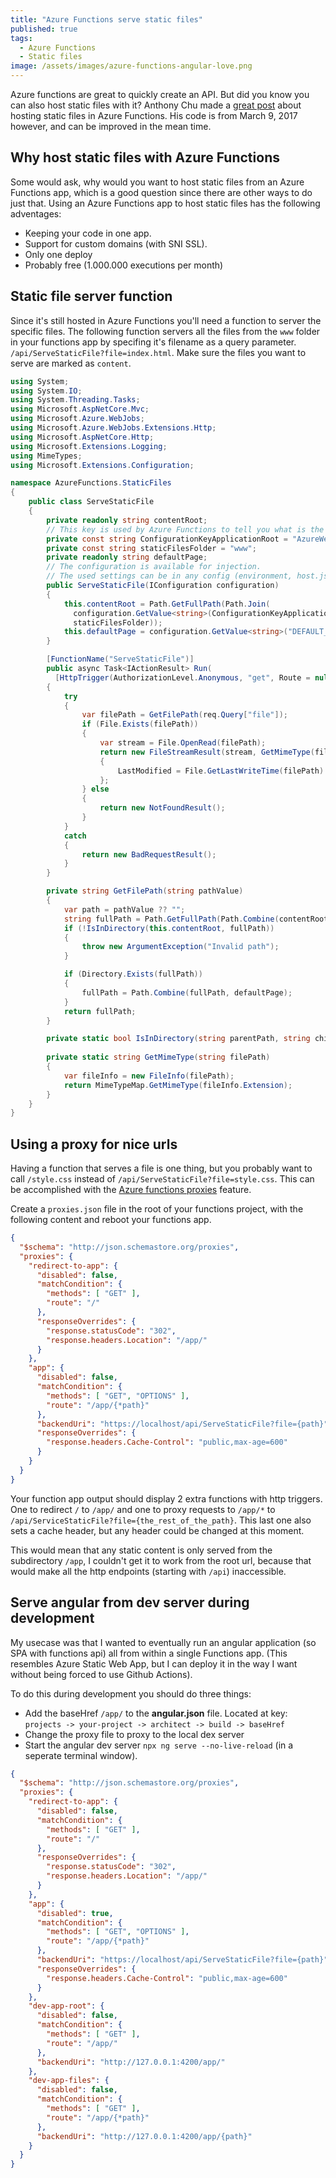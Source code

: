```yaml
---
title: "Azure Functions serve static files"
published: true
tags:
  - Azure Functions
  - Static files
image: /assets/images/azure-functions-angular-love.png
---
```


Azure functions are great to quickly create an API. But did you know you can also host static files with it? Anthony Chu made a [great post](https://anthonychu.ca/post/azure-functions-static-file-server/) about hosting static files in Azure Functions. His code is from March 9, 2017 however, and can be improved in the mean time.

## Why host static files with Azure Functions

Some would ask, why would you want to host static files from an Azure Functions app, which is a good question since there are other ways to do just that. Using an Azure Functions app to host static files has the following adventages:

- Keeping your code in one app.
- Support for custom domains (with SNI SSL).
- Only one deploy
- Probably free (1.000.000 executions per month)

## Static file server function

Since it's still hosted in Azure Functions you'll need a function to server the specific files. The following function servers all the files from the `www` folder in your functions app by specifing it's filename as a query parameter. `/api/ServeStaticFile?file=index.html`. Make sure the files you want to serve are marked as `content`.

```csharp
using System;
using System.IO;
using System.Threading.Tasks;
using Microsoft.AspNetCore.Mvc;
using Microsoft.Azure.WebJobs;
using Microsoft.Azure.WebJobs.Extensions.Http;
using Microsoft.AspNetCore.Http;
using Microsoft.Extensions.Logging;
using MimeTypes;
using Microsoft.Extensions.Configuration;

namespace AzureFunctions.StaticFiles
{
    public class ServeStaticFile
    {   
        private readonly string contentRoot;
        // This key is used by Azure Functions to tell you what is the root of this website.
        private const string ConfigurationKeyApplicationRoot = "AzureWebJobsScriptRoot";
        private const string staticFilesFolder = "www";
        private readonly string defaultPage;
        // The configuration is available for injection.
        // The used settings can be in any config (environment, host.json local.settings.json)
        public ServeStaticFile(IConfiguration configuration)
        {
            this.contentRoot = Path.GetFullPath(Path.Join(
              configuration.GetValue<string>(ConfigurationKeyApplicationRoot),
              staticFilesFolder));
            this.defaultPage = configuration.GetValue<string>("DEFAULT_PAGE", "index.html");
        }

        [FunctionName("ServeStaticFile")]
        public async Task<IActionResult> Run(
          [HttpTrigger(AuthorizationLevel.Anonymous, "get", Route = null)] HttpRequest req,ILogger log)
        {
            try
            {
                var filePath = GetFilePath(req.Query["file"]);
                if (File.Exists(filePath))
                {
                    var stream = File.OpenRead(filePath);
                    return new FileStreamResult(stream, GetMimeType(filePath))
                    {
                        LastModified = File.GetLastWriteTime(filePath)
                    };
                } else
                {
                    return new NotFoundResult();
                }
            }
            catch
            {
                return new BadRequestResult();
            }
        }

        private string GetFilePath(string pathValue)
        {
            var path = pathValue ?? "";
            string fullPath = Path.GetFullPath(Path.Combine(contentRoot, pathValue));
            if (!IsInDirectory(this.contentRoot, fullPath))
            {
                throw new ArgumentException("Invalid path");
            }

            if (Directory.Exists(fullPath))
            {
                fullPath = Path.Combine(fullPath, defaultPage);
            }
            return fullPath;
        }

        private static bool IsInDirectory(string parentPath, string childPath) => childPath.StartsWith(parentPath);
        
        private static string GetMimeType(string filePath)
        {
            var fileInfo = new FileInfo(filePath);
            return MimeTypeMap.GetMimeType(fileInfo.Extension);
        }
    }
}

```

## Using a proxy for nice urls

Having a function that serves a file is one thing, but you probably want to call `/style.css` instead of `/api/ServeStaticFile?file=style.css`. This can be accomplished with the [Azure functions proxies](https://docs.microsoft.com/en-us/azure/azure-functions/functions-proxies) feature.

Create a `proxies.json` file in the root of your functions project, with the following content and reboot your functions app.

```json
{
  "$schema": "http://json.schemastore.org/proxies",
  "proxies": {
    "redirect-to-app": {
      "disabled": false,
      "matchCondition": {
        "methods": [ "GET" ],
        "route": "/"
      },
      "responseOverrides": {
        "response.statusCode": "302",
        "response.headers.Location": "/app/"
      }
    },
    "app": {
      "disabled": false,
      "matchCondition": {
        "methods": [ "GET", "OPTIONS" ],
        "route": "/app/{*path}"
      },
      "backendUri": "https://localhost/api/ServeStaticFile?file={path}",
      "responseOverrides": {
        "response.headers.Cache-Control": "public,max-age=600"
      }
    }
  }
}
```

Your function app output should display 2 extra functions with http triggers. One to redirect `/` to `/app/` and one to proxy requests to `/app/*` to `/api/ServiceStaticFile?file={the_rest_of_the_path}`. This last one also sets a cache header, but any header could be changed at this moment.

This would mean that any static content is only served from the subdirectory `/app`, I couldn't get it to work from the root url, because that would make all the http endpoints (starting with `/api`) inaccessible.

## Serve angular from dev server during development

My usecase was that I wanted to eventually run an angular application (so SPA with functions api) all from within a single Functions app. (This resembles Azure Static Web App, but I can deploy it in the way I want without being forced to use Github Actions).

To do this during development you should do three things:

- Add the baseHref `/app/` to the **angular.json** file. Located at key: `projects -> your-project -> architect -> build -> baseHref`
- Change the proxy file to proxy to the local dex server
- Start the angular dev server `npx ng serve --no-live-reload` (in a seperate terminal window).

```json
{
  "$schema": "http://json.schemastore.org/proxies",
  "proxies": {
    "redirect-to-app": {
      "disabled": false,
      "matchCondition": {
        "methods": [ "GET" ],
        "route": "/"
      },
      "responseOverrides": {
        "response.statusCode": "302",
        "response.headers.Location": "/app/"
      }
    },
    "app": {
      "disabled": true,
      "matchCondition": {
        "methods": [ "GET", "OPTIONS" ],
        "route": "/app/{*path}"
      },
      "backendUri": "https://localhost/api/ServeStaticFile?file={path}",
      "responseOverrides": {
        "response.headers.Cache-Control": "public,max-age=600"
      }
    },
    "dev-app-root": {
      "disabled": false,
      "matchCondition": {
        "methods": [ "GET" ],
        "route": "/app/"
      },
      "backendUri": "http://127.0.0.1:4200/app/"
    },
    "dev-app-files": {
      "disabled": false,
      "matchCondition": {
        "methods": [ "GET" ],
        "route": "/app/{*path}"
      },
      "backendUri": "http://127.0.0.1:4200/app/{path}"
    }
  }
}
```

